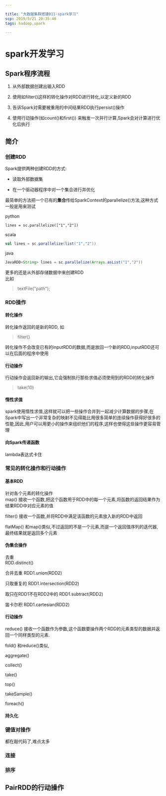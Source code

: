 ```yaml
---

title: "大数据集群搭建011-spark学习"
scp: 2019/5/21 20:35:40
tags: hadoop,spark

---
```



# spark开发学习  

## Spark程序流程  

1) 从外部数据创建出输入RDD  

2) 使用如filter()这样的转化操作对RDD进行转化,以定义新的RDD  

3) 告诉Spark对需要被重用的中间结果RDD执行persist()操作  

4) 使用行动操作(如count()和first()) 来触发一次并行计算,Spark会对计算进行优化后执行  

## 简介

### 创建RDD  

Spark提供两种创建RDD的方式:  

* 读取外部数据集  

* 在一个驱动器程序中对一个集合进行并优化  

最简单的方法把一个已有的**集合**传给SparkContext的parallelize()方法,这种方式一般是用来测试  

python

```pythone
lines = sc.parallelize(["1","2"])

```

scala

```scala
val lines = sc.parallelize(list("1","2"))
```

java

```java
JavaRDD<String> lines = sc.parallelize(Arrays.asList("1","2"))
```

更多的还是从外部存储数据中来创建RDD  
比如
>textFile("path");

### RDD操作  

#### 转化操作

转化操作返回的是新的RDD, 如
>filter()

转化操作不会改变已有的inputRDD的数据,而是放回一个新的RDD,inputRDD还可以在后面的程序中使用  

#### 行动操作  

行动操作会返回新的输出,它会强制执行那些求值必须使用到的RDD的转化操作  
>take(10)

#### 惰性求值  

spark使用惰性求值,这样就可以把一些操作合并到一起减少计算数据的步骤,在Spark中写出一个非常复杂的映射不见得能比用很多简单的连续操作获得好很多的性能,因此,用户可以用更小的操作来组织他们的程序,这样也使得这些操作更容易管理  

#### 向Spark传递函数  

lambda表达式卡住

### 常见的转化操作和行动操作  

#### 基本RDD  

针对各个元素的转化操作  
map() 接收一个函数,把这个函数用于RDD中的每一个元素,将函数的返回结果作为结果RDD中对应元素的值  

filter() 接收一个函数,并将RDD中满足该函数的元素放入新的RDD中返回  

flatMap() 和map()类似,不过返回的不是一个元素,而是一个返回值序列的迭代器,最终结果就是返回多个元素  

#### 伪集合操作  

去重  
RDD.distinct()  

合并去重
RDD1.union(RDD2)  

只取重复的
RDD1.intersection(RDD2)  

取只在RDD1不在RDD2中的
RDD1.subtract(RDD2)  

笛卡尔积
RDD1.cartesian(RDD2)  

#### 行动操作  

reduce() 接收一个函数作为参数,这个函数要操作两个RDD的元素类型的数据并返回一个同样类型的元素.  

fold() 和reduce()类似,  

aggregate()  

collect()  

take()  

top()  

takeSample()  

foreach()  

#### 持久化  

### 键值对操作  

都在敲代码了,难点太多

### 连接  

### 排序

## PairRDD的行动操作  

